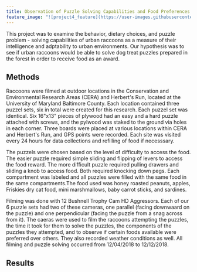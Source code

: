 ```yaml
---
title: Observation of Puzzle Solving Capabilities and Food Preferences of Urban Raccoons in Baltimore, Maryland
feature_image: "![project4_feature](https://user-images.githubusercontent.com/42807705/50263440-bb849a80-03e3-11e9-8fda-3168049180f0.png)"
---
```

<!--This is the first row of projects -->

This project was to examine the behavior, dietary choices, and puzzle problem - solving capabilities of urban raccoons as a measure of
their intelligence and adptability to urban environments. 
Our hypothesis was to see if urban raccoons would be able to solve dog treat puzzles prepared in the forest in order to receive food as 
an award.

## Methods

Raccoons were filmed at outdoor locations in the Conservation and Environmental Research Areas (CERA) and Herbert's Run, located at the 
University of Maryland Baltimore County. Each location contained three puzzel sets, six in total were created for this research.
Each puzzel set was identical. Six 16"x13" pieces of plywood had an easy and a hard puzzle attached with screws, and the pylwood was
staked to the ground via holes in each corner. Three boards were placed at various locations within CERA and Herbert's Run, and GPS 
points were recorded. Each site was visited every 24 hours for data collections and refilling of food if necesssary.

The puzzels were chosen based on the level of difficulty to access the food. The easier puzzle required simple sliding and flipping of 
levers to access the food reward. The more difficult puzzle required pulling drawers and sliding a knob to access food. Both required
knocking down pegs. Each compartment was labeled and all puzzles were filled with the same food in the same compartments.The food used 
was honey roasted peanuts, apples, Friskies dry cat food, mini marshmallows, baby carrot sticks, and sardines.

Filming was done with 12 Bushnell Trophy Cam HD Aggressors. Each of our 6 puzzle sets had two of these cameras, one parallel (facing
downwaard on the puzzle) and one perpendicular (facing the puzzle from a snag across from it). The caeras were used to film the raccoons
attempting the puzzles, the time it took for them to solve the puzzles, the components of the puzzles they attempted, and to observe if 
certain foods available were preferred over others. They also recorded weather conditions as well. All filming and puzzle solving 
occurred from 12/04/2018 to 12/12/2018.

## Results

